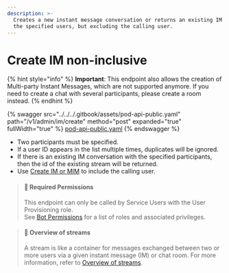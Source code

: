 ```yaml
---
description: >-
  Creates a new instant message conversation or returns an existing IM between
  the specified users, but excluding the calling user.
---
```


# Create IM non-inclusive

{% hint style="info" %}
**Important**: This endpoint also allows the creation of Multi-party Instant Messages, which are not supported anymore. If you need to create a chat with several participants, please create a room instead.
{% endhint %}

{% swagger src="../../../.gitbook/assets/pod-api-public.yaml" path="/v1/admin/im/create" method="post" expanded="true" fullWidth="true" %}
[pod-api-public.yaml](../../../.gitbook/assets/pod-api-public.yaml)
{% endswagger %}

* Two participants must be specified.
* If a user ID appears in the list multiple times, duplicates will be ignored.
* If there is an existing IM conversation with the specified participants, then the id of the existing stream will be returned.
* Use [Create IM or MIM](create-im-or-mim.md) to include the calling user.

> #### 🚧 Required Permissions
>
> This endpoint can only be called by Service Users with the User Provisioning role.\
> See [Bot Permissions](https://docs.developers.symphony.com/building-bots-on-symphony/configuration/bot-permissions) for a list of roles and associated privileges.

> #### 📘 Overview of streams
>
> A stream is like a container for messages exchanged between two or more users via a given instant message (IM) or chat room. For more information, refer to [Overview of streams](https://docs.developers.symphony.com/building-bots-on-symphony/datafeed/overview-of-streams).
